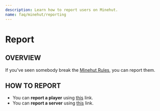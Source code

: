 ```yaml
---
description: Learn how to report users on Minehut.
name: faq/minehut/reporting
---
```


# Report

## OVERVIEW

If you've seen somebody break the [Minehut Rules](https://forums.minehut.com/rules/), you can report them.

## HOW TO REPORT

-   You can **report a player** using [this](https://forums.minehut.com/application/form/6-player-reports/) link.
-   You can **report a server** using [this](https://forums.minehut.com/application/form/7-server-reports/) link.
